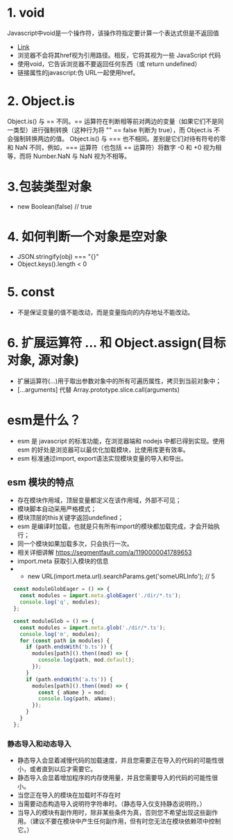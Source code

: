 # 1. void
Javascript中void是一个操作符，该操作符指定要计算一个表达式但是不返回值
- <a href="javascript:console.log('javascript');alert('javascript')">Link</a>
- 浏览器不会将其href视为引用路径。相反，它将其视为一些 JavaScript 代码
- 使用void，它告诉浏览器不要返回任何东西（或 return undefined）
- 链接属性的javascript:伪 URL一起使用href。
# 2. Object.is
Object.is() 与 == 不同。== 运算符在判断相等前对两边的变量（如果它们不是同一类型）进行强制转换（这种行为将 "" == false 判断为 true），而 Object.is 不会强制转换两边的值。
Object.is() 与 === 也不相同。差别是它们对待有符号的零和 NaN 不同，例如，=== 运算符（也包括 == 运算符）将数字 -0 和 +0 视为相等，而将 Number.NaN 与 NaN 视为不相等。

# 3.包装类型对象
- new Boolean(false)    // true

# 4. 如何判断一个对象是空对象
- JSON.stringify(obj) === "{}"
- Object.keys().length < 0
  
# 5. const 
- 不是保证变量的值不能改动，而是变量指向的内存地址不能改动。

# 6. 扩展运算符 ... 和 Object.assign(目标对象, 源对象)
- 扩展运算符(...)用于取出参数对象中的所有可遍历属性，拷贝到当前对象中；
-  [...arguments] 代替 Array.prototype.slice.call(arguments)

# esm是什么？
- esm 是 javascript 的标准功能，在浏览器端和 nodejs 中都已得到实现。使用 esm 的好处是浏览器可以最优化加载模块，比使用库更有效率。
- esm 标准通过import, export语法实现模块变量的导入和导出。
## esm 模块的特点
- 存在模块作用域，顶层变量都定义在该作用域，外部不可见；
- 模块脚本自动采用严格模式；
- 模块顶层的this关键字返回undefined；
- esm 是编译时加载，也就是只有所有import的模块都加载完成，才会开始执行；
- 同一个模块如果加载多次，只会执行一次。
- 相关详细讲解 https://segmentfault.com/a/1190000041789653
- import.meta 获取引入模块的信息
- - new URL(import.meta.url).searchParams.get('someURLInfo'); // 5
```js
  const moduleGlobEager = () => {
    const modules = import.meta.globEager('./dir/*.ts');
    console.log('q', modules);
  };

  const moduleGlob = () => {
    const modules = import.meta.glob('./dir/*.ts');
    console.log('m', modules);
    for (const path in modules) {
      if (path.endsWith('b.ts')) {
        modules[path]().then((mod) => {
          console.log(path, mod.default);
        });
      }
      if (path.endsWith('a.ts')) {
        modules[path]().then((mod) => {
          const { aName } = mod;
          console.log(path, aName);
        });
      }
    }
  };
```
### 静态导入和动态导入
- 静态导入会显着减慢代码的加载速度，并且您需要正在导入的代码的可能性很小，或者直到以后才需要它。
- 静态导入会显着增加程序的内存使用量，并且您需要导入的代码的可能性很小。
- 当您正在导入的模块在加载时不存在时
- 当需要动态构造导入说明符字符串时。（静态导入仅支持静态说明符。）
- 当导入的模块有副作用时，除非某些条件为真，否则您不希望出现这些副作用。（建议不要在模块中产生任何副作用，但有时您无法在模块依赖项中控制它。）